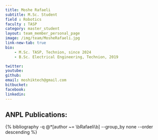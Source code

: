 ```yaml
---
title: Moshe Rafaeli
subtitle: M.Sc. Student
field : Robotics
faculty : TASP
category: master_student
layout: team_member_personal_page
image: /img/team/MosheRafaeli.jpg
link-new-tab: true
bio:
    - M.Sc. TASP, Technion, since 2024
    - B.Sc. Electrical Engineering, Technion, 2019

twitter: 
youtube: 
github: 
email: moshiktech@gmail.com
bitbucket: 
facebook:
linkedin: 
---
```


## ANPL Publications:

{% bibliography -q @*[author ~= \bRafaeli\b] --group_by none --order descending %}

